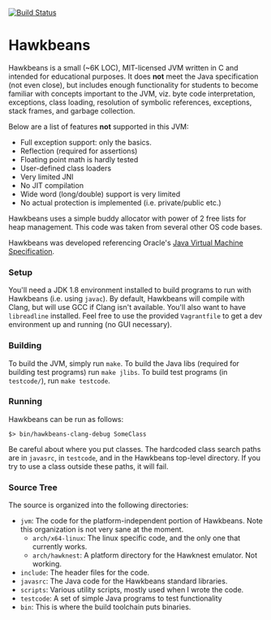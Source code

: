 [![Build Status](https://travis-ci.com/khale/hawkbeans-skeleton.svg?branch=master)](https://travis-ci.com/khale/hawkbeans-skeleton)
# Hawkbeans
Hawkbeans is a small (~6K LOC), MIT-licensed JVM written in C and intended for
educational purposes. It does **not** meet the Java specification (not even
close), but includes enough functionality for students to become familiar with
concepts important to the JVM, viz. byte code interpretation, exceptions,
class loading, resolution of symbolic references, exceptions, stack frames,
and garbage collection.

Below are a list of features **not** supported in this JVM:

* Full exception support: only the basics.
* Reflection (required for assertions)
* Floating point math is hardly tested
* User-defined class loaders
* Very limited JNI
* No JIT compilation
* Wide word (long/double) support is very limited
* No actual protection is implemented (i.e. private/public etc.)

Hawkbeans uses a simple buddy allocator with power of 2 free lists
for heap management. This code was taken from several other
OS code bases.

Hawkbeans was developed referencing Oracle's [Java Virtual Machine
Specification](https://docs.oracle.com/javase/specs/jvms/se8/html/index.html).


### Setup ###

You'll need a JDK 1.8 environment installed to build programs to run
with Hawkbeans (i.e. using `javac`).  By default, Hawkbeans
will compile with Clang, but will use GCC if Clang isn't available.
You'll also want to have `libreadline` installed. Feel free to use
the provided `Vagrantfile` to get a dev environment up and running 
(no GUI necessary).

### Building ###

To build the JVM, simply run `make`. To build the Java libs (required for
building test programs) run `make jlibs`.  To build test programs (in
`testcode/`), run `make testcode`.

### Running ###
Hawkbeans can be run as follows:

```
$> bin/hawkbeans-clang-debug SomeClass
```

Be careful about where you put classes. The hardcoded class search paths are
in `javasrc`, in `testcode`, and in the Hawkbeans top-level directory. If you
try to use a class outside these paths, it will fail.

### Source Tree ###

The source is organized into the following directories:

* `jvm`: The code for the platform-independent portion of Hawkbeans. 
	 Note this organization is not very sane at the moment.
   - `arch/x64-linux`: The linux specific code, and the only
   one that currently works.
   - `arch/hawknest`: A platform directory for the Hawknest emulator. Not working.
* `include`: The header files for the code.
* `javasrc`: The Java code for the Hawkbeans standard libraries.
* `scripts`: Various utility scripts, mostly used when I wrote the code.
* `testcode`: A set of simple Java programs to test functionality
* `bin`: This is where the build toolchain puts binaries.


